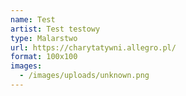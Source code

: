```yaml
---
name: Test
artist: Test testowy
type: Malarstwo
url: https://charytatywni.allegro.pl/
format: 100x100
images:
  - /images/uploads/unknown.png
---
```

